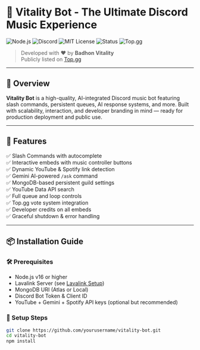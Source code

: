 # 🎵 Vitality Bot - The Ultimate Discord Music Experience

![Node.js](https://img.shields.io/badge/Node.js-16%2B-green?logo=node.js)
![Discord](https://img.shields.io/badge/Discord-Bot-7289da?logo=discord)
![MIT License](https://img.shields.io/badge/license-MIT-blue.svg)
![Status](https://img.shields.io/badge/status-Active-brightgreen)
![Top.gg](https://img.shields.io/badge/Top.gg-Vote%20Now-yellow?logo=topdotgg)

> Developed with ❤️ by **Badhon Vitality**  
> Publicly listed on [Top.gg](https://top.gg/bot/1355762937708544142)

---

## 🎯 Overview

**Vitality Bot** is a high-quality, AI-integrated Discord music bot featuring slash commands, persistent queues, AI response systems, and more. Built with scalability, interaction, and developer branding in mind — ready for production deployment and public use.

---

## 🚀 Features

✅ Slash Commands with autocomplete  
✅ Interactive embeds with music controller buttons  
✅ Dynamic YouTube & Spotify link detection  
✅ Gemini AI-powered `/ask` command  
✅ MongoDB-based persistent guild settings  
✅ YouTube Data API search  
✅ Full queue and loop controls  
✅ Top.gg vote system integration  
✅ Developer credits on all embeds  
✅ Graceful shutdown & error handling  

---

## 📦 Installation Guide

### 🛠 Prerequisites

- Node.js v16 or higher
- Lavalink Server (see [Lavalink Setup](https://lavalink.dev/getting-started/installation))
- MongoDB URI (Atlas or Local)
- Discord Bot Token & Client ID
- YouTube + Gemini + Spotify API keys (optional but recommended)

### 🔄 Setup Steps

```bash
git clone https://github.com/yourusername/vitality-bot.git
cd vitality-bot
npm install
